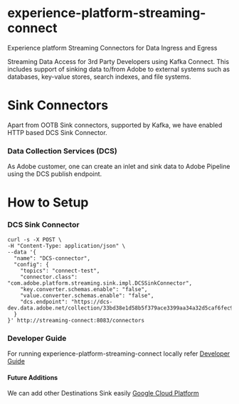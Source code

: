 # experience-platform-streaming-connect
Experience platform Streaming Connectors for Data Ingress and Egress

Streaming Data Access for 3rd Party Developers using Kafka Connect. This includes support of sinking data to/from Adobe
to external systems such as databases, key-value stores, search indexes, and file systems.

# Sink Connectors
Apart from OOTB Sink connectors, supported by Kafka, we have enabled HTTP based DCS Sink Connector.

### Data Collection Services (DCS)
As Adobe customer, one can create an inlet and sink data to Adobe Pipeline using the DCS publish endpoint.

# How to Setup
<TBA>

### DCS Sink Connector
```
curl -s -X POST \
-H "Content-Type: application/json" \
--data '{
  "name": "DCS-connector",
  "config": {
    "topics": "connect-test",
    "connector.class": "com.adobe.platform.streaming.sink.impl.DCSSinkConnector",
    "key.converter.schemas.enable": "false",
    "value.converter.schemas.enable": "false",
    "dcs.endpoint": "https://dcs-dev.data.adobe.net/collection/33bd38e1d58b5f379ace3399aa34a32d5caf6fec9ed27924c5fc6f12d592d7c9"
  }
}' http://streaming-connect:8083/connectors
```

### Developer Guide
For running experience-platform-streaming-connect locally refer [Developer Guide](./DEVELOPER_GUIDE.md)

#### Future Additions
We can add other Destinations Sink easily
[Google Cloud Platform](https://github.com/GoogleCloudPlatform/pubsub)
